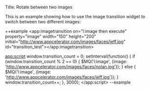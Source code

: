 Title: Rotate between two images

This is an example showing how to use the image transition widget to switch between two different images:

++example
<app:imagetransition on="l:image then execute" property="image" 
    width="150" height="200" initial="http://www.appcelerator.com/images/faces/jeff.jpg" 
    id="transition_test"></app:imagetransition>

<app:script>
	window.transition_count = 0;
	setInterval(function()
	{
		if (window.transition_count % 2 == 0)
		{
			$MQ('l:image', {image: 'http://www.appcelerator.com/images/faces/nolan.jpg'});
		}
		else
		{
			$MQ('l:image', {image: 'http://www.appcelerator.com/images/faces/jeff.jpg'});
		}
		window.transition_count++;
	}, 3000);
</app:script>
--example